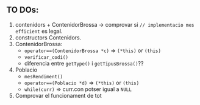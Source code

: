 ## TO DOs:
 1. contenidors + ContenidorBrossa -> comprovar si `// implementacio mes efficient` es legal.
 2. constructors Contenidors.
 3. ContenidorBrossa:
    - `operator==(ContenidorBrossa *c)` => `(*this)` or `(this)`
    - `verificar_codi()`
    - diferencia entre `getType()` i `getTipusBrossa()`??
 4. Poblacio
    - `mesRendiment()`
    - `operator==(Poblacio *d)` => `(*this)` or `(this)`
    - `while(curr)` => curr.con potser igual a `NULL`
 5. Comprovar el funcionament de tot